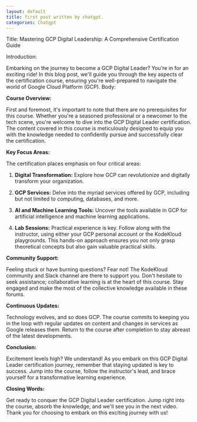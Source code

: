 ```yaml
---
layout: default
title: first post written by chatgpt.
categories: Chatgpt
---
```

Title: Mastering GCP Digital Leadership: A Comprehensive Certification Guide

Introduction:

Embarking on the journey to become a GCP Digital Leader? You're in for an exciting ride! In this blog post, we'll guide you through the key aspects of the certification course, ensuring you're well-prepared to navigate the world of Google Cloud Platform (GCP).
Body:

**Course Overview:**

First and foremost, it's important to note that there are no prerequisites for this course. Whether you're a seasoned professional or a newcomer to the tech scene, you're welcome to dive into the GCP Digital Leader certification. The content covered in this course is meticulously designed to equip you with the knowledge needed to confidently pursue and successfully clear the certification.

**Key Focus Areas:**

The certification places emphasis on four critical areas:

1. **Digital Transformation:** Explore how GCP can revolutionize and digitally transform your organization.

2. **GCP Services:** Delve into the myriad services offered by GCP, including but not limited to computing, databases, and more.

3. **AI and Machine Learning Tools:** Uncover the tools available in GCP for artificial intelligence and machine learning applications.

4. **Lab Sessions:** Practical experience is key. Follow along with the instructor, using either your GCP personal account or the KodeKloud playgrounds. This hands-on approach ensures you not only grasp theoretical concepts but also gain valuable practical skills.

**Community Support:**

Feeling stuck or have burning questions? Fear not! The KodeKloud community and Slack channel are there to support you. Don't hesitate to seek assistance; collaborative learning is at the heart of this course. Stay engaged and make the most of the collective knowledge available in these forums.

**Continuous Updates:**

Technology evolves, and so does GCP. The course commits to keeping you in the loop with regular updates on content and changes in services as Google releases them. Return to the course after completion to stay abreast of the latest developments.

**Conclusion:**

Excitement levels high? We understand! As you embark on this GCP Digital Leader certification journey, remember that staying updated is key to success. Jump into the course, follow the instructor's lead, and brace yourself for a transformative learning experience.

**Closing Words:**

Get ready to conquer the GCP Digital Leader certification. Jump right into the course, absorb the knowledge, and we'll see you in the next video. Thank you for choosing to embark on this exciting journey with us!
